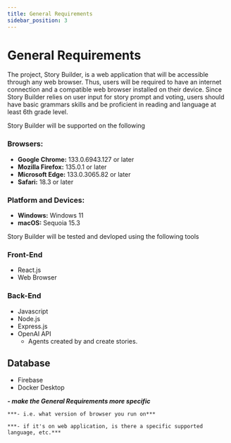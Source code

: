 ```yaml
---
title: General Requirements
sidebar_position: 3
---
```


# General Requirements
The project, Story Builder, is a web application that will be accessible through any web browser. Thus, users will be required to have an internet connection and a compatible web browser installed on their device.  Since Story Builder relies on user input for story prompt and voting, users should have basic grammars skills and be proficient in reading and language at least 6th grade level.


Story Builder will be supported on the following 
### Browsers: <br>
+ **Google Chrome:** 133.0.6943.127 or later
+ **Mozilla Firefox:** 135.0.1 or later
+ **Microsoft Edge:** 133.0.3065.82 or later
+ **Safari:** 18.3 or later <br>

### Platform and Devices: <br>
+ **Windows:** Windows 11
+ **macOS:** Sequoia 15.3

Story Builder will be tested and devloped using the following tools
### Front-End
+ React.js
+ Web Browser

### Back-End
+ Javascript
+ Node.js
+ Express.js
+ OpenAI API
    + Agents created by and create stories.

## Database
+ Firebase
+ Docker Desktop


***- make the General Requirements more specific***
    
    ***- i.e. what version of browser you run on***
    
    ***- if it's on web application, is there a specific supported language, etc.***
